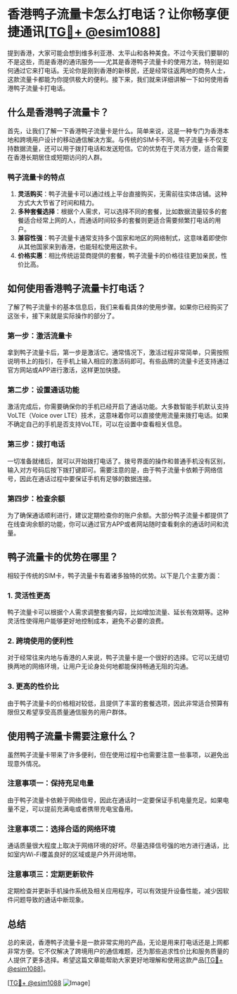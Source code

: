 # 香港鸭子流量卡怎么打电话？让你畅享便捷通讯[[TG💪+ @esim1088](https://t.me/s/esim1088)]

提到香港，大家可能会想到维多利亚港、太平山和各种美食。不过今天我们要聊的不是这些，而是香港的通讯服务——尤其是香港鸭子流量卡的使用方法，特别是如何通过它来打电话。无论你是刚到香港的新移民，还是经常往返两地的商务人士，这款流量卡都能为你提供极大的便利。接下来，我们就来详细讲解一下如何使用香港鸭子流量卡打电话。

## 什么是香港鸭子流量卡？

首先，让我们了解一下香港鸭子流量卡是什么。简单来说，这是一种专门为香港本地和跨境用户设计的移动通信解决方案。与传统的SIM卡不同，鸭子流量卡不仅支持数据流量，还可以用于拨打电话和发送短信。它的优势在于灵活方便，适合需要在香港长期居住或短期访问的人群。

### 鸭子流量卡的特点

1. **灵活购买**：鸭子流量卡可以通过线上平台直接购买，无需前往实体店铺。这种方式大大节省了时间和精力。
2. **多种套餐选择**：根据个人需求，可以选择不同的套餐，比如数据流量较多的套餐适合经常上网的人，而通话时间较多的套餐则更适合需要频繁打电话的用户。
3. **兼容性强**：鸭子流量卡通常支持多个国家和地区的网络制式，这意味着即使你从其他国家来到香港，也能轻松使用这款卡。
4. **价格实惠**：相比传统运营商提供的套餐，鸭子流量卡的价格往往更加亲民，性价比高。

## 如何使用香港鸭子流量卡打电话？

了解了鸭子流量卡的基本信息后，我们来看看具体的使用步骤。如果你已经购买了这张卡，接下来就是实际操作的部分了。

### 第一步：激活流量卡

拿到鸭子流量卡后，第一步是激活它。通常情况下，激活过程非常简单，只需按照说明书上的指引，在手机上输入相应的激活码即可。有些品牌的流量卡还支持通过官方网站或APP进行激活，这样更加快捷。

### 第二步：设置通话功能

激活完成后，你需要确保你的手机已经开启了通话功能。大多数智能手机默认支持VoLTE（Voice over LTE）技术，这意味着你可以直接使用流量来拨打电话。如果不确定自己的手机是否支持VoLTE，可以在设置中查看相关信息。

### 第三步：拨打电话

一切准备就绪后，就可以开始拨打电话了。拨号界面的操作和普通手机没有区别，输入对方号码后按下拨打键即可。需要注意的是，由于鸭子流量卡依赖于网络信号，因此在通话过程中要保证手机有足够的数据连接。

### 第四步：检查余额

为了确保通话顺利进行，建议定期检查你的账户余额。大部分鸭子流量卡都提供了在线查询余额的功能，你可以通过官方APP或者网站随时查看剩余的通话时间和流量。

## 鸭子流量卡的优势在哪里？

相较于传统的SIM卡，鸭子流量卡有着诸多独特的优势。以下是几个主要方面：

### 1. 灵活性更高

鸭子流量卡可以根据个人需求调整套餐内容，比如增加流量、延长有效期等。这种灵活性使得用户能够更好地控制成本，避免不必要的浪费。

### 2. 跨境使用的便利性

对于经常往来内地与香港的人来说，鸭子流量卡是一个很好的选择。它可以无缝切换两地的网络环境，让用户无论身处何地都能保持畅通无阻的沟通。

### 3. 更高的性价比

由于鸭子流量卡的价格相对较低，且提供了丰富的套餐选项，因此非常适合预算有限但又希望享受高质量通信服务的用户群体。

## 使用鸭子流量卡需要注意什么？

虽然鸭子流量卡带来了许多便利，但在使用过程中也需要注意一些事项，以避免出现意外情况。

### 注意事项一：保持充足电量

由于鸭子流量卡依赖于网络信号，因此在通话时一定要保证手机电量充足。如果电量不足，可以提前充满电或者携带充电宝备用。

### 注意事项二：选择合适的网络环境

通话质量很大程度上取决于网络环境的好坏。尽量选择信号强的地方进行通话，比如室内Wi-Fi覆盖良好的区域或是户外开阔地带。

### 注意事项三：定期更新软件

定期检查并更新手机操作系统及相关应用程序，可以有效提升设备性能，减少因软件问题导致的通话中断现象。

## 总结

总的来说，香港鸭子流量卡是一款非常实用的产品，无论是用来打电话还是上网都非常方便。它不仅解决了跨境用户的通信难题，还为那些追求性价比和服务质量的人提供了更多选择。希望这篇文章能帮助大家更好地理解和使用这款产品[[TG💪+ @esim1088](https://t.me/s/esim1088)]。

[[TG💪+ @esim1088](https://t.me/s/esim1088) ![Image](https://i.postimg.cc/4NQfJmqS/Snipaste-2025-05-13-00-14-12.png)]